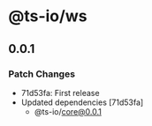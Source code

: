 # @ts-io/ws

## 0.0.1

### Patch Changes

- 71d53fa: First release
- Updated dependencies [71d53fa]
  - @ts-io/core@0.0.1
